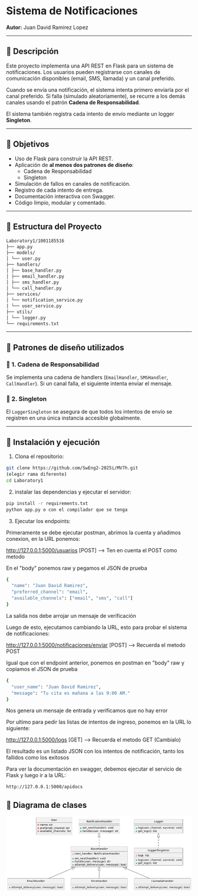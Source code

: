 # Sistema de Notificaciones

**Autor:** Juan David Ramirez Lopez

---

## 📘 Descripción

Este proyecto implementa una API REST en Flask para un sistema de notificaciones. Los usuarios pueden registrarse con canales de comunicación disponibles (email, SMS, llamada) y un canal preferido.

Cuando se envía una notificación, el sistema intenta primero enviarla por el canal preferido. Si falla (simulado aleatoriamente), se recurre a los demás canales usando el patrón **Cadena de Responsabilidad**.

El sistema también registra cada intento de envío mediante un logger **Singleton**.

---

## 🎯 Objetivos

- Uso de Flask para construir la API REST.
- Aplicación de **al menos dos patrones de diseño**:
  - Cadena de Responsabilidad
  - Singleton
- Simulación de fallos en canales de notificación.
- Registro de cada intento de entrega.
- Documentación interactiva con Swagger.
- Código limpio, modular y comentado.

---

## 🧱 Estructura del Proyecto

```
Laboratory1/1001185516
├── app.py
├── models/
│ └── user.py
├── handlers/
│ ├── base_handler.py
│ ├── email_handler.py
│ ├── sms_handler.py
│ └── call_handler.py
├── services/
│ └── notification_service.py
| └── user_service.py
├── utils/
│ └── logger.py
└── requirements.txt
```

---

## 🔁 Patrones de diseño utilizados

### 🔗 1. Cadena de Responsabilidad

Se implementa una cadena de handlers (`EmailHandler`, `SMSHandler`, `CallHandler`). Si un canal falla, el siguiente intenta enviar el mensaje.

### 🧩 2. Singleton

El `LoggerSingleton` se asegura de que todos los intentos de envío se registren en una única instancia accesible globalmente.

---

## 🚀 Instalación y ejecución

1. Clona el repositorio:

```bash
git clone https://github.com/SwEng2-2025i/MV7h.git
(elegir rama diferente)
cd Laboratory1
```

2. instalar las dependencias y ejecutar el servidor:

```bash
pip install -r requirements.txt
python app.py o con el compilador que se tenga
```

3. Ejecutar los endpoints:

Primeramente se debe ejecutar postman, abrimos la cuenta y añadimos conexion, en la URL ponemos:

http://127.0.0.1:5000/usuarios [POST] --> Ten en cuenta el POST como metodo

En el "body" ponemos raw y pegamos el JSON de prueba

```bash
{
  "name": "Juan David Ramirez",
  "preferred_channel": "email",
  "available_channels": ["email", "sms", "call"]
}
```

La salida nos debe arrojar un mensaje de verificación

Luego de esto, ejecutamos cambiando la URL, esto para probar el sistema de notificaciones:

http://127.0.0.1:5000/notificaciones/enviar [POST] --> Recuerda el metodo POST

Igual que con el endpoint anterior, ponemos en postman en "body" raw y copiamos el JSON de prueba

```bash
{
  "user_name": "Juan David Ramirez",
  "message": "Tu cita es mañana a las 9:00 AM."
}
```

Nos genera un mensaje de entrada y verificamos que no hay error

Por ultimo para pedir las listas de intentos de ingreso, ponemos en la URL lo siguiente:

http://127.0.0.1:5000/logs [GET] --> Recuerda el metodo GET (Cambialo)

El resultado es un listado JSON con los intentos de notificación, tanto los fallidos como los exitosos

Para ver la documentación en swagger, debemos ejecutar el servicio de Flask y luego ir a la URL:

```
http://127.0.0.1:5000/apidocs
```

## 📘 Diagrama de clases

![Diagrama de Clases](assets/DiagramaDeClasesLab1.png)
